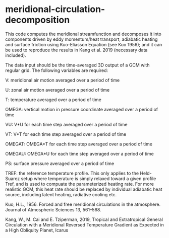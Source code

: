 # meridional-circulation-decomposition
This code computes the meridional streamfunction and decomposes it into components driven by eddy momentum/heat transport, adiabatic heating and surface friction using Kuo-Eliasson Equation (see Kuo 1956); and it can be used to reproduce the results in Kang et al. 2019 (necessary data included).

The data input should be the time-averaged 3D output of a GCM with regular grid. The following variables are required: 

V: meridional air motion averaged over a period of time

U: zonal air motion averaged over a period of time

T: temperature averaged over a period of time

OMEGA: vertical motion in pressure coordinate averaged over a period of time

VU: V*U for each time step averaged over a period of time

VT: V*T for each time step averaged over a period of time

OMEGAT: OMEGA*T for each time step averaged over a period of time

OMEGAU: OMEGA*U for each time step averaged over a period of time

PS: surface pressure averaged over a period of time

TREF: the reference temperature profile. This only applies to the Held-Suarez setup where temperature is simply relaxed toward a given profile Tref, and is used to compuate the parameterized heating rate. For more realistic GCM, this heat rate should be replaced by individual adiabatic heat source, including latent heating, radiative cooling etc. 



Kuo, H.L., 1956. Forced and free meridional circulations in the atmosphere. Journal of Atmospheric Sciences 13, 561–568.

Kang, W., M. Cai and E. Tziperman, 2019, Tropical and Extratropical General Circulation with a Meridional Reversed Temperature Gradient as Expected in a High Obliquity Planet, Icarus
